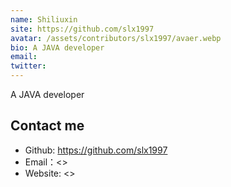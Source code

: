 ```yaml
---
name: Shiliuxin
site: https://github.com/slx1997
avatar: /assets/contributors/slx1997/avaer.webp
bio: A JAVA developer
email: 
twitter: 
---
```


A JAVA developer

## Contact me

- Github: <https://github.com/slx1997>
- Email：<>
- Website: <>
